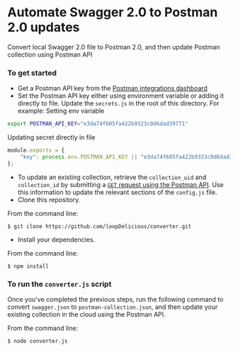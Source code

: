 # Automate Swagger 2.0 to Postman 2.0 updates

Convert local Swagger 2.0 file to Postman 2.0, and then update Postman collection using Postman API


### To get started

* Get a Postman API key from the [Postman integrations dashboard](https://app.getpostman.com/dashboard/integrations)
* Set the Postman API key either using environment variable or adding it directly to file. Update the `secrets.js` in the root of this directory. For example:
Setting env variable
```bash
export POSTMAN_API_KEY="e3da74f605fa422b9323c0d6dad39771"
```
Updating secret directly in file
```javascript
module.exports = {
    "key": process.env.POSTMAN_API_KEY || "e3da74f605fa422b9323c0d6dad39771"
};
```
* To update an existing collection, retrieve the `collection_uid` and `collection_id` by submitting a [`GET` request using the Postman API](https://docs.api.getpostman.com/#3190c896-4216-a0a3-aa38-a041d0c2eb72). Use this information to update the relevant sections of the `config.js` file.
* Clone this repository.

From the command line:

    $ git clone https://github.com/loopDelicious/converter.git

* Install your dependencies. 


From the command line:

    $ npm install

### To run the `converter.js` script

Once you've completed the previous steps, run the following command to convert `swagger.json` to `postman-collection.json`, and then update your existing collection in the cloud using the Postman API.

From the command line:

    $ node converter.js
